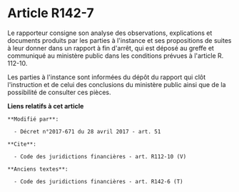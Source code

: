 # Article R142-7

Le rapporteur consigne son analyse des observations, explications et documents produits par les parties à l'instance et ses
propositions de suites à leur donner dans un rapport à fin d'arrêt, qui est déposé au greffe et communiqué au ministère
public dans les conditions prévues à l'article R. 112-10. 

Les parties à l'instance sont informées du dépôt du rapport qui clôt l'instruction et de celui des conclusions du ministère
public ainsi que de la possibilité de consulter ces pièces.

**Liens relatifs à cet article**

	**Modifié par**:

	  - Décret n°2017-671 du 28 avril 2017 - art. 51

	**Cite**:

	  - Code des juridictions financières - art. R112-10 (V)

	**Anciens textes**:

	  - Code des juridictions financières - art. R142-6 (T)
